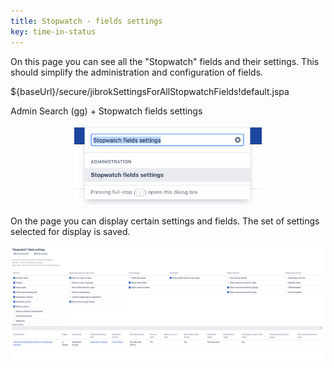 ```yaml
---
title: Stopwatch - fields settings
key: time-in-status
---
```


On this page you can see all the "Stopwatch" fields and their settings. This should simplify the administration and configuration of fields.

${baseUrl}/secure/jibrokSettingsForAllStopwatchFields!default.jspa

Admin Search (gg) + Stopwatch fields settings<br>
<p style="text-align: center;"><a href="/uploads/time-in-status/stopawatch-field-all/1.png"><img src="/uploads/time-in-status/stopawatch-field-all/1.png" style="width:300px"/></a></p>
On the page you can display certain settings and fields. The set of settings selected for display is saved.

<p style="text-align: center;"><a href="/uploads/time-in-status/stopawatch-field-all/2.png"><img src="/uploads/time-in-status/stopawatch-field-all/2.png" style="width:600px"/></a></p>
